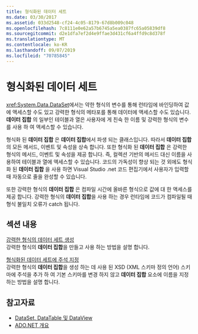 ```yaml
---
title: 형식화된 데이터 세트
ms.date: 03/30/2017
ms.assetid: 033d2548-cf24-4c05-8179-67d8b009c048
ms.openlocfilehash: 7c8111e0e62a57b6745a5ea0387fc65a05839df8
ms.sourcegitcommit: d2e1dfa7ef2d4e9ffae3d431cf6a4ffd9c8d378f
ms.translationtype: MT
ms.contentlocale: ko-KR
ms.lasthandoff: 09/07/2019
ms.locfileid: "70785845"
---
```

# <a name="typed-datasets"></a>형식화된 데이터 세트
<xref:System.Data.DataSet>에서는 약한 형식의 변수를 통해 런타임에 바인딩하여 값에 액세스할 수도 있고 강력한 형식의 메타포를 통해 데이터에 액세스할 수도 있습니다. **데이터 집합** 의 일부인 테이블과 열은 사용자에 게 친숙 한 이름 및 강력한 형식의 변수를 사용 하 여 액세스할 수 있습니다.  
  
 형식화 된 **데이터 집합** 은 **데이터 집합**에서 파생 되는 클래스입니다. 따라서 **데이터 집합**의 모든 메서드, 이벤트 및 속성을 상속 합니다. 또한 형식화 된 **데이터 집합** 은 강력한 형식의 메서드, 이벤트 및 속성을 제공 합니다. 즉, 컬렉션 기반의 메서드 대신 이름을 사용하여 테이블과 열에 액세스할 수 있습니다. 코드의 가독성이 향상 되는 것 외에도 형식화 된 **데이터 집합** 을 사용 하면 Visual Studio .net 코드 편집기에서 사용자가 입력할 때 자동으로 줄을 완성할 수 있습니다.  
  
 또한 강력한 형식의 **데이터 집합** 은 컴파일 시간에 올바른 형식으로 값에 대 한 액세스를 제공 합니다. 강력한 형식의 **데이터 집합**을 사용 하는 경우 런타임에 코드가 컴파일될 때 형식 불일치 오류가 catch 됩니다.  
  
## <a name="in-this-section"></a>섹션 내용  
 [강력한 형식의 데이터 세트 생성](generating-strongly-typed-datasets.md)  
 강력한 형식의 **데이터 집합**을 만들고 사용 하는 방법을 설명 합니다.  
  
 [형식화된 데이터 세트에 주석 지정](annotating-typed-datasets.md)  
 강력한 형식의 **데이터 집합**을 생성 하는 데 사용 된 XSD (XML 스키마 정의 언어) 스키마에 주석을 추가 하 여 기본 스키마를 변경 하지 않고 **데이터 집합** 요소에 이름을 지정 하는 방법을 설명 합니다.  
  
## <a name="see-also"></a>참고자료

- [DataSet, DataTable 및 DataView](index.md)
- [ADO.NET 개요](../ado-net-overview.md)
